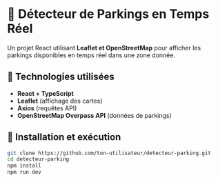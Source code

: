 # 🚗 Détecteur de Parkings en Temps Réel

Un projet React utilisant **Leaflet et OpenStreetMap** pour afficher les parkings disponibles en temps réel dans une zone donnée.

## 📌 Technologies utilisées
- **React + TypeScript**
- **Leaflet** (affichage des cartes)
- **Axios** (requêtes API)
- **OpenStreetMap Overpass API** (données de parkings)

## 🚀 Installation et exécution
```bash
git clone https://github.com/ton-utilisateur/detecteur-parking.git
cd detecteur-parking
npm install
npm run dev
